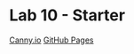 # Lab 10 - Starter
[Canny.io](https://cse110-lab10-tritonro.canny.io/)
[GitHub Pages](https://tritonro.github.io/Lab10_Starter-main/)
